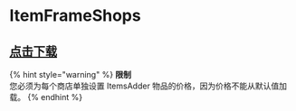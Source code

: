 # ItemFrameShops

## [点击下载](https://www.spigotmc.org/resources/itemframeshops.4667/)

{% hint style="warning" %}
**限制**  
您必须为每个商店单独设置 ItemsAdder 物品的价格，因为价格不能从默认值加载。
{% endhint %}
